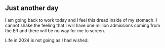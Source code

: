 ## Just another day

I am going back to work today and I feel this dread inside of my stomach. I cannot shake the feeling that I will have one million admissions coming from the ER and there will be no way for me to screen. 

Life in 2024 is not going as I had wished.